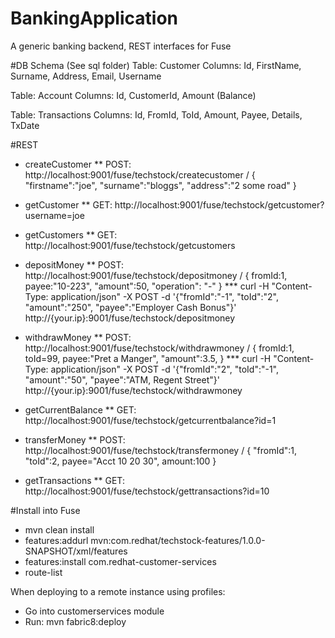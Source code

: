 # BankingApplication
A generic banking backend, REST interfaces for Fuse

#DB Schema (See sql folder)
Table: Customer 
Columns: Id, FirstName, Surname, Address, Email, Username

Table: Account 
Columns: Id, CustomerId, Amount (Balance)

Table: Transactions 
Columns: Id, FromId, ToId, Amount, Payee, Details, TxDate

#REST
* createCustomer
** POST: http://localhost:9001/fuse/techstock/createcustomer / { "firstname":"joe", "surname":"bloggs", "address":"2 some road" }

* getCustomer
** GET: http://localhost:9001/fuse/techstock/getcustomer?username=joe

* getCustomers
** GET: http://localhost:9001/fuse/techstock/getcustomers

* depositMoney
** POST: http://localhost:9001/fuse/techstock/depositmoney / { fromId:1, payee:"10-223", "amount":50, "operation": "-" }
*** curl -H "Content-Type: application/json" -X POST -d '{"fromId":"-1", "toId":"2", "amount":"250", "payee":"Employer Cash Bonus"}' http://{your.ip}:9001/fuse/techstock/depositmoney

* withdrawMoney
** POST: http://localhost:9001/fuse/techstock/withdrawmoney / { fromId:1, toId=99, payee:"Pret a Manger", "amount":3.5,  }
*** curl -H "Content-Type: application/json" -X POST -d '{"fromId":"2", "toId":"-1", "amount":"50", "payee":"ATM, Regent Street"}' http://{your.ip}:9001/fuse/techstock/withdrawmoney

* getCurrentBalance
** GET: http://localhost:9001/fuse/techstock/getcurrentbalance?id=1

* transferMoney
** POST: http://localhost:9001/fuse/techstock/transfermoney / { "fromId":1, "toId":2, payee="Acct 10 20 30", amount:100 }

* getTransactions
** GET: http://localhost:9001/fuse/techstock/gettransactions?id=10


#Install into Fuse
* mvn clean install
* features:addurl mvn:com.redhat/techstock-features/1.0.0-SNAPSHOT/xml/features
* features:install com.redhat-customer-services
* route-list

When deploying to a remote instance using profiles:
- Go into customerservices module
- Run: mvn fabric8:deploy